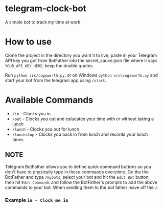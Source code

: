 # telegram-clock-bot
A simple bot to track my time at work.

# How to use
Clone the project in the directory you want it to live, paste in your Telegram API key you got from BotFather into
the secret_sauce.json file where it says `YOUR_API_KEY_HERE`; keep the double quotes.

Run `python src/cogsworth.py`, or on Windows `python src\cogsworth.py` and start your bot from the telegram app using `/start`.

# Available Commands
* `/in` - Clocks you in
* `/out` - Clocks you out and calucates your time with or without taking a lunch
* `/lunch` - Clocks you out for lunch
* `/lunchstop` - Clocks you back in from lunch and records your lunch times

## NOTE
Telegram BotFather allows you to define quick command buttons so you don't have to physically type in these commands everytime.
Go the the BotFather and type `/mybots`, select your bot and hit the `Edit Bot` button, then hit `Edit Commands` and follow
the BotFather's prompts to add the above commands to your bot. When sending them to the bot father leave off the `/`.

### Example `in - Clock me in`
